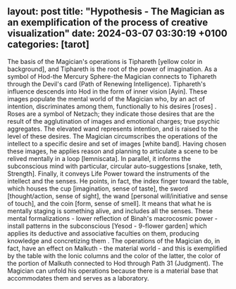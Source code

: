 layout: post
title:  "Hypothesis - The Magician as an exemplification of the process of creative visualization"
date:   2024-03-07 03:30:19 +0100
categories: [tarot]
---
The basis of the Magician's operations is Tiphareth [yellow color in background], and Tiphareth is the root of the power of imagination. 
As a symbol of Hod-the Mercury Sphere-the Magician connects to Tiphareth through the Devil's card (Path of Renewing Intelligence). Tiphareth's influence descends into Hod in the form of inner vision [Ayin]. These images populate the mental world of the Magician who, by an act of intention, discriminates among them, functionally to his desires [roses] . Roses are a symbol of Netzach; they indicate those desires that are the result of the agglutination of images and emotional charges; true psychic aggregates. The elevated wand represents intention, and is raised to the level of these desires.
The Magician circumscribes the operations of the intellect to a specific desire and set of images [white band]. Having chosen these images, he applies reason and planning to articulate a scene to be relived mentally in a loop [lemniscata].
In parallel, it informs the subconscious mind with particular, circular auto-suggestions [snake, teth, Strength].
Finally, it conveys Life Power toward the instruments of the intellect and the senses. He points, in fact, the index finger toward the table, which houses the cup [imagination, sense of taste], the sword [thought/action, sense of sight], the wand [personal will/initiative and sense of touch], and the coin [form, sense of smell]. It means that what he is mentally staging is something alive, and includes all the senses.
These mental formalizations - lower reflection of Binah's macrocosmic power - install patterns in the subconscious [Yesod - 9-flower garden] which applies its deductive and associative faculties on them, producing knowledge and concretizing them . The operations of the Magician do, in fact, have an effect on Malkuth - the material world - and this is exemplified by the table with the Ionic columns and the color of the latter, the color of the portion of Malkuth connected to Hod through Path 31 (Judgment). The Magician can unfold his operations because there is a material base that accommodates them and serves as a laboratory.

